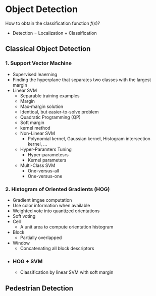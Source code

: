 # Object Detection
How to obtain the classification function $f(x)$?
- Detection = Localization + Classification  
## Classical Object Detection
### 1. Support Vector Machine
- Supervised leaerning
- Finding the hyperplane that separates two classes with the largest margin
- Linear SVM
   - Separable training examples
   - Margin
   - Max-margin solution
   - Identical, but easier-to-solve problem
   - Quadratic Programming (QP)
   - Soft margin
   - kernel method
   - Non-Linear SVM
     - Polynomial kernel, Gaussian kernel, Histogram intersection kernel, ...
   - Hyper-Paramters Tuning
     - Hyper-parametesrs
     - Kernel parameters
   - Multi-Class SVM
     - One-versus-all
     - One-versus-one
### 2. Histogram of Oriented Gradients (HOG)
- Gradient imgae computation
- Use color information when available
- Weighted vote into quantized orientations
- Soft voting
- Cell
  - A unit area to compute orientation histogram
- Block
   - Partially overlapped
- Window
  - Concatenating all block descriptors
* ### HOG + SVM
  * Classification by linear SVM with soft margin

## Pedestrian Detection